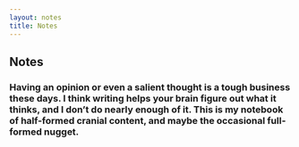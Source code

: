 ```yaml
---
layout: notes
title: Notes
---
```

## Notes
### Having an opinion or even a salient thought is a tough business these days. I think writing helps your brain figure out what it thinks, and I don’t do nearly enough of it. This is my notebook of half-formed cranial content, and maybe the occasional full-formed nugget.
